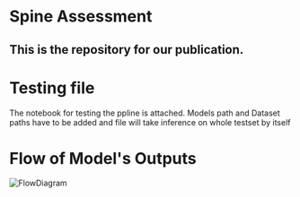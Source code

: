 # Spine Assessment
## This is the repository for our publication.
# Testing file
The notebook for testing the ppline is attached.
Models path and Dataset paths have to be added and file will take inference on whole testset by itself

# Flow of Model's Outputs
![FlowDiagram](https://github.com/user-attachments/assets/b0404227-7b3e-469a-a19c-d16dc7d29140)
